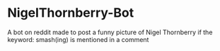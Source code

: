 # NigelThornberry-Bot
A bot on reddit made to post a funny picture of Nigel Thornberry if the keyword: smash(ing) is mentioned in a comment
